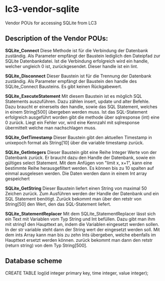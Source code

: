 lc3-vendor-sqlite
=================

Vendor POUs for accessing SQLite from LC3

Description of the Vendor POUs:
----------------------------

**SQLite_Connect**
Diese Methode ist für die Verbindung der Datenbank zuständig. Als Parameter empfängt der Baustein lediglich den Dateipfad zur SQLite Datenbankdatei.
Ist die Verbindung erfolgreich wird ein handle, welcher ungleich 0 ist, zurückgesendet. Dieser handle ist ein lint.

**SQLite_Disconnect**
Dieser Baustein ist für die Trennung der Datenbank zuständig. Als Parameter empfängt der Baustein den handle des SQLite_Connect Bausteins.
Es gibt keinen Rückgabewert.

**SQLite_ExecuteStatement**
Mit diesem Baustein ist es möglich SQL Statements auszuführen. Dazu zählen insert, update und alter Befehle. Dazu braucht er einerseits den handle,
sowie das SQL Statement, welches in einem String[500] übergeben werden muss. Ist das SQL-Statement erfolgreich ausgeführt worden gibt die methode
über sqlresponse (int) eine 0 zurück. Liegt ein Fehler vor, wird eine Kennzahl mit sqlresponse übermittelt welche man nachschlagen muss.

**SQLite_GetTimestamp**
Dieser Baustein gibt den aktuellen Timestamp in unixepoch format als String[10] über die variable timestamp zurück.

**SQLite_GetIntegers**
Dieser Baustein gibt eine Reihe Integer Werte von der Datenbank zurück. Er braucht dazu den Handle der Datenbank, sowie ein gültiges select Statement. Mit dem Anfügen von "limit x, x+1", kann eine bestimmte Reihe herausgefiltert werden. Es können bis zu 10 spalten auf einmal ausgelesen werden. Die Daten werden dann in einem Int array gespeichert

**SQLite_GetString**
Dieser Baustein liefert einen String von maximal 50 Zeichen zurück. Zum Ausführen werden der Handle der Datenbank und ein SQL Statement benötigt. Zurück bekommt man über den retstr von String[50] den Wert, den das SQL-Statement liefert.

**SQLite_StatementReplacer**
Mit dem SQLite_StatementReplacer lässt sich ein Text mit Variablen vom Typ String und Int befüllen. Dazu gibt man ihm mit string1 den Haupttext an, indem die Variablen eingesetzt werden sollen. In der str variable steht dann der String wert der eingesetzt werden soll. Mit dem ints Array kann man bis zu zehn Ints übergeben, welche ebenfalls im Haupttext ersetzt werden können. zurück bekommt man dann den retstr (return string) von dem Typ String[500].

Database scheme
-----------------
CREATE TABLE log(id integer primary key, time integer, value integer);
